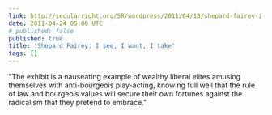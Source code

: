 ```yaml
---
link: http://secularright.org/SR/wordpress/2011/04/18/shepard-fairey-i-see-i-want-i-take/
date: 2011-04-24 05:06 UTC
# published: false
published: true
title: 'Shepard Fairey: I see, I want, I take'
tags: []
---
```


"The exhibit is a nauseating example of wealthy liberal elites amusing themselves with anti-bourgeois play-acting, knowing full well that the rule of law and bourgeois values will secure their own fortunes against the radicalism that they pretend to embrace."
